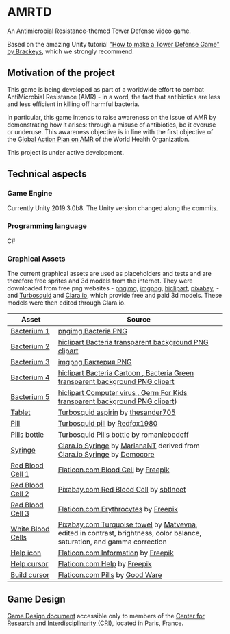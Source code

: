 # AMRTD
An Antimicrobial Resistance-themed Tower Defense video game.


Based on the amazing Unity tutorial ["How to make a Tower Defense Game" by Brackeys](https://www.youtube.com/playlist?list=PLPV2KyIb3jR4u5jX8za5iU1cqnQPmbzG0), which we strongly recommend.

## Motivation of the project
This game is being developed as part of a worldwide effort to combat AntiMicrobial Resistance (AMR) - in a word, the fact that antibiotics are less and less efficient in killing off harmful bacteria.

In particular, this game intends to raise awareness on the issue of AMR by demonstrating how it arises: through a misuse of antibiotics, be it overuse or underuse. This awareness objective is in line with the first objective of the [Global Action Plan on AMR](https://www.who.int/antimicrobial-resistance/global-action-plan/en/) of the World Health Organization.

This project is under active development.

## Technical aspects

### Game Engine
Currently Unity 2019.3.0b8. The Unity version changed along the commits.

### Programming language
C#

### Graphical Assets
The current graphical assets are used as placeholders and tests and are therefore free sprites and 3d models from the internet. They were downloaded from free png websites - [pngimg](http://pngimg.com/), [imgpng](https://imgpng.ru), [hiclipart](https://www.hiclipart.com/), [pixabay](https://pixabay.com/), - and [Turbosquid](https://www.turbosquid.com/) and [Clara.io](https://clara.io/), which provide free and paid 3d models. These models were then edited through Clara.io.

| Asset | Source |
| ------------- | ------------- |
| [Bacterium 1](Assets/Textures/bacteria/bacterium1.png) | [pngimg Bacteria PNG](http://pngimg.com/download/43382)|
| [Bacterium 2](Assets/Textures/bacteria/bacterium2.png) | [hiclipart Bacteria transparent background PNG clipart](https://www.hiclipart.com/free-transparent-background-png-clipart-zopdp)|
| [Bacterium 3](Assets/Textures/bacteria/bacterium3.png) | [imgpng Бактерия PNG](https://imgpng.ru/download/43393)|
| [Bacterium 4](Assets/Textures/bacteria/bacterium4.png) | [hiclipart Bacteria Cartoon , Bacteria Green transparent background PNG clipart](https://www.hiclipart.com/free-transparent-background-png-clipart-izkzi)|
| [Bacterium 5](Assets/Textures/bacteria/bacterium5.png) | [hiclipart Computer virus , Germ For Kids transparent background PNG clipart](https://www.hiclipart.com/free-transparent-background-png-clipart-iqvmw))|
| [Tablet](Assets/Imports/StandardTurret/Tablet1.fbx) | [Turbosquid aspirin](https://www.turbosquid.com/FullPreview/Index.cfm/ID/971136) by [thesander705](https://www.turbosquid.com/Search/Artists/thesander705) |
| [Pill](Assets/Imports/Pill/Pill.fbx) | [Turbosquid pill](https://www.turbosquid.com/FullPreview/Index.cfm/ID/586682) by [Redfox1980](https://www.turbosquid.com/Search/Artists/Redfox1980) |
| [Pills bottle](Assets/Imports/MissileLauncher/PillsBottle.fbx) | [Turbosquid Pills bottle](https://www.turbosquid.com/FullPreview/Index.cfm/ID/938419) by [romanlebedeff](https://www.turbosquid.com/Search/Artists/romanlebedeff) |
| [Syringe](Assets/Imports/Syringe/syringe.fbx) | [Clara.io Syringe](https://clara.io/view/244b0aa1-2921-4ff5-8fdf-b40072284669) by [MarianaNT](https://clara.io/user/MarianaNT) derived from [Clara.io Syringe](https://clara.io/view/5bc2ead7-b90e-4175-b9d1-788c9b3d5dc1) by [Democore](https://clara.io/user/Democore) |
| [Red Blood Cell 1](Assets/Textures/BloodCells/red-blood-cells-a1.png) | [Flaticon.com Blood Cell](https://www.flaticon.com/free-icon/blood-cell_2492741?term=red%20blood%20cells&page=1&position=4) by [Freepik](https://www.flaticon.com/authors/freepik) |
| [Red Blood Cell 2](Assets/Textures/BloodCells/red-blood-cells-b1.png) | [Pixabay.com Red Blood Cell](https://pixabay.com/illustrations/red-blood-cell-rbc-erythrocyte-1861640/) by [sbtlneet](https://pixabay.com/users/sbtlneet-3591002/?utm_source=link-attribution&amp;utm_medium=referral&amp;utm_campaign=image&amp;utm_content=1861640) |
| [Red Blood Cell 3](Assets/Textures/BloodCells/red-blood-cells-c1.png) | [Flaticon.com Erythrocytes](https://www.flaticon.com/free-icon/blood-cells_1141004?term=erythrocytes&page=1&position=18) by [Freepik](https://www.flaticon.com/authors/freepik) |
| [White Blood Cells](Assets/Textures/BloodCells/white-blood-cell-1.png) | [Pixabay.com Turquoise towel](https://pixabay.com/photos/turquoise-towel-close-up-abstract-2322270/) by [Matvevna](https://pixabay.com/users/matvevna-1766109/), edited in contrast, brightness, color balance, saturation, and gamma correction |
| [Help icon](Assets/Textures/UI/In-GameMenu/help.png) | [Flaticon.com Information](https://www.flaticon.com/free-icon/information_906794?term=help&page=1&position=2) by [Freepik](https://www.flaticon.com/authors/freepik) |
| [Help cursor](Assets/Textures/Cursors/helpCursor.png) | [Flaticon.com Help](https://www.flaticon.com/free-icon/help_1527630?term=help%20cursor&page=1&position=4) by [Freepik](https://www.flaticon.com/authors/freepik) |
| [Build cursor](Assets/Textures/Cursors/buildCursor.png) | [Flaticon.com Pills](https://www.flaticon.com/free-icon/pills_1087063?term=antibiotics&page=1&position=6) by [Good Ware](https://www.flaticon.com/authors/good-ware) |




## Game Design
[Game Design document](https://docs.google.com/document/d/1TgTEb7lYKtsqwoqLYiH7x7pFtKUBVrobGOHopfreoxo/edit?usp=sharing) accessible only to members of the [Center for Research and Interdisciplinarity (CRI)](https://cri-paris.org/), located in Paris, France.

